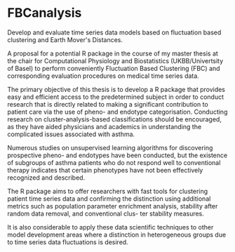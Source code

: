 # FBCanalysis
Develop and evaluate time series data models based on fluctuation based clustering and Earth Mover's Distances.

A proposal for a potential R package in the course of my master thesis at the chair for Computational Physiology and Biostatistics (UKBB/Univertsity of Basel) to perform conveniently Fluctuation Based Clustering (FBC) and corresponding evaluation procedures on medical time series data.

The primary objective of this thesis is to develop a R package that provides easy and efficient access to the predetermined subject in order to conduct research that is directly related to making a significant contribution to patient care via the use of pheno- and endotype categorisation. Conducting research on cluster-analysis-based classifications should be encouraged, as they have aided physicians and academics in understanding the complicated issues associated with asthma.

Numerous studies on unsupervised learning algorithms for discovering prospective pheno- and endotypes have been conducted, but the existence of subgroups of asthma patients who do not respond well to conventional therapy indicates that certain phenotypes have not been effectively recognized and described.

The R package aims to offer researchers with fast tools for clustering patient time series data and confirming the distinction using additional metrics such as population parameter enrichment analysis, stability after random data removal, and conventional clus- ter stability measures.

It is also considerable to apply these data scientific techniques to other model development areas where a distinction in heterogeneous groups due to time series data fluctuations is desired.
